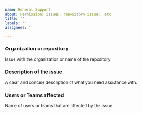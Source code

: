 ```yaml
---
name: General Support
about: Permissions issues, repository issues, etc
title: ''
labels: ''
assignees: ''

---
```


### Organization or repository

Issue with the organization or name of the repository

### Description of the issue

A clear and concise description of what you need assistance with.

### Users or Teams affected

Name of users or teams that are affected by the issue.